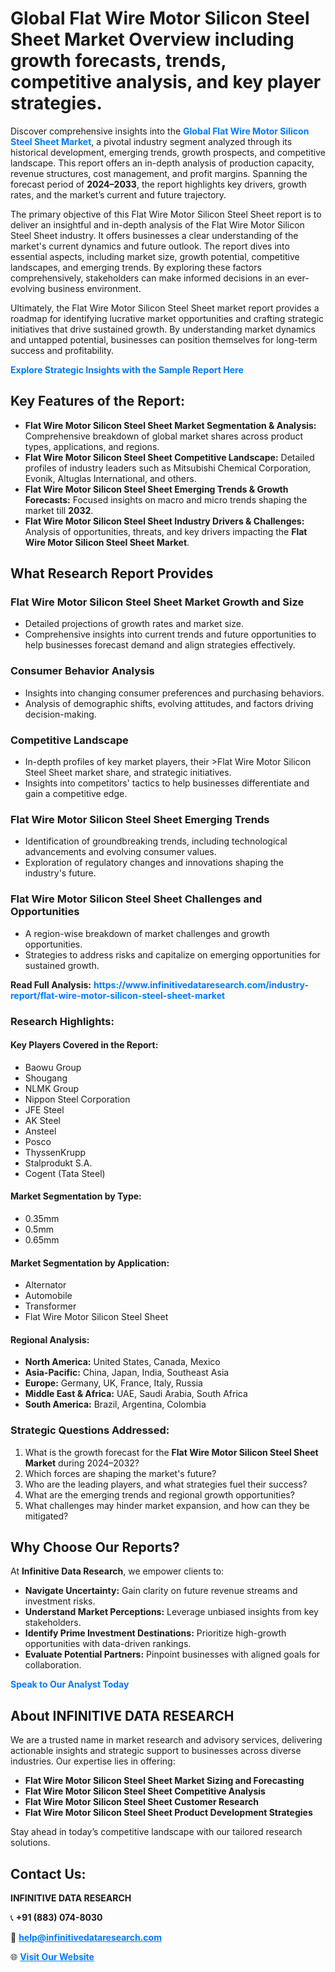 <h1>Global Flat Wire Motor Silicon Steel Sheet Market Overview including growth forecasts, trends, competitive analysis, and key player strategies.</h1>
<p>
Discover comprehensive insights into the 
<a href="https://www.infinitivedataresearch.com/industry-report/flat-wire-motor-silicon-steel-sheet-market" rel="dofollow" style="color: #007BFF; text-decoration: none;"><strong>Global Flat Wire Motor Silicon Steel Sheet Market</strong></a>, a pivotal industry segment analyzed through its historical development, emerging trends, growth prospects, and competitive landscape. This report offers an in-depth analysis of production capacity, revenue structures, cost management, and profit margins. Spanning the forecast period of <strong>2024–2033</strong>, the report highlights key drivers, growth rates, and the market’s current and future trajectory.
</p>
<p>
The primary objective of this Flat Wire Motor Silicon Steel Sheet report is to deliver an insightful and in-depth analysis of the Flat Wire Motor Silicon Steel Sheet industry. It offers businesses a clear understanding of the market's current dynamics and future outlook. The report dives into essential aspects, including market size, growth potential, competitive landscapes, and emerging trends. By exploring these factors comprehensively, stakeholders can make informed decisions in an ever-evolving business environment.
</p>
<p>
Ultimately, the Flat Wire Motor Silicon Steel Sheet market report provides a roadmap for identifying lucrative market opportunities and crafting strategic initiatives that drive sustained growth. By understanding market dynamics and untapped potential, businesses can position themselves for long-term success and profitability.
</p>
<p>
<a href="https://www.infinitivedataresearch.com/request-sample/reportId=110965" style="color: #007BFF; text-decoration: none;"><strong>Explore Strategic Insights with the Sample Report Here</strong></a>
</p>

<h2>Key Features of the Report:</h2>
<ul>
<li><strong>Flat Wire Motor Silicon Steel Sheet Market Segmentation & Analysis:</strong> Comprehensive breakdown of global market shares across product types, applications, and regions.</li>
<li><strong>Flat Wire Motor Silicon Steel Sheet Competitive Landscape:</strong> Detailed profiles of industry leaders such as Mitsubishi Chemical Corporation, Evonik, Altuglas International, and others.</li>
<li><strong>Flat Wire Motor Silicon Steel Sheet Emerging Trends & Growth Forecasts:</strong> Focused insights on macro and micro trends shaping the market till <strong>2032</strong>.</li>
<li><strong>Flat Wire Motor Silicon Steel Sheet Industry Drivers & Challenges:</strong> Analysis of opportunities, threats, and key drivers impacting the <strong>Flat Wire Motor Silicon Steel Sheet Market</strong>.</li>
</ul>

<h2>What Research Report Provides</h2>
<h3>Flat Wire Motor Silicon Steel Sheet Market Growth and Size</h3>
<ul>
<li>Detailed projections of growth rates and market size.</li>
<li>Comprehensive insights into current trends and future opportunities to help businesses forecast demand and align strategies effectively.</li>
</ul>

<h3>Consumer Behavior Analysis</h3>
<ul>
<li>Insights into changing consumer preferences and purchasing behaviors.</li>
<li>Analysis of demographic shifts, evolving attitudes, and factors driving decision-making.</li>
</ul>

<h3>Competitive Landscape</h3>
<ul>
<li>In-depth profiles of key market players, their >Flat Wire Motor Silicon Steel Sheet market share, and strategic initiatives.</li>
<li>Insights into competitors' tactics to help businesses differentiate and gain a competitive edge.</li>
</ul>

<h3>Flat Wire Motor Silicon Steel Sheet Emerging Trends</h3>
<ul>
<li>Identification of groundbreaking trends, including technological advancements and evolving consumer values.</li>
<li>Exploration of regulatory changes and innovations shaping the industry's future.</li>
</ul>

<h3>Flat Wire Motor Silicon Steel Sheet Challenges and Opportunities</h3>
<ul>
<li>A region-wise breakdown of market challenges and growth opportunities.</li>
<li>Strategies to address risks and capitalize on emerging opportunities for sustained growth.</li>
</ul>
<p><strong>Read Full Analysis:</strong> <a href="https://www.infinitivedataresearch.com/industry-report/flat-wire-motor-silicon-steel-sheet-market" rel="dofollow" style="color: #007BFF; text-decoration: none;"><strong>https://www.infinitivedataresearch.com/industry-report/flat-wire-motor-silicon-steel-sheet-market</strong></a></p>
<h3>Research Highlights:</h3>
<h4>Key Players Covered in the Report:</h4>
<ul><li>Baowu Group</li><li>Shougang</li><li>NLMK Group</li><li>Nippon Steel Corporation</li><li>JFE Steel</li><li>AK Steel</li><li>Ansteel</li><li>Posco</li><li>ThyssenKrupp</li><li>Stalprodukt S.A.</li><li>Cogent (Tata Steel)</li></ul>
<h4>Market Segmentation by Type:</h4>
<ul><li>0.35mm</li><li>0.5mm</li><li>0.65mm</li></ul>
<h4>Market Segmentation by Application:</h4>
<ul><li>Alternator</li><li>Automobile</li><li>Transformer</li><li>Flat Wire Motor Silicon Steel Sheet</li></ul>

<h4>Regional Analysis:</h4>
<ul>
<li><strong>North America:</strong> United States, Canada, Mexico</li>
<li><strong>Asia-Pacific:</strong> China, Japan, India, Southeast Asia</li>
<li><strong>Europe:</strong> Germany, UK, France, Italy, Russia</li>
<li><strong>Middle East & Africa:</strong> UAE, Saudi Arabia, South Africa</li>
<li><strong>South America:</strong> Brazil, Argentina, Colombia</li>
</ul>

<h3>Strategic Questions Addressed:</h3>
<ol>
<li>What is the growth forecast for the <strong>Flat Wire Motor Silicon Steel Sheet Market</strong> during 2024–2032?</li>
<li>Which forces are shaping the market's future?</li>
<li>Who are the leading players, and what strategies fuel their success?</li>
<li>What are the emerging trends and regional growth opportunities?</li>
<li>What challenges may hinder market expansion, and how can they be mitigated?</li>
</ol>

<h2>Why Choose Our Reports?</h2>
<p>At <strong>Infinitive Data Research</strong>, we empower clients to:</p>
<ul>
<li><strong>Navigate Uncertainty:</strong> Gain clarity on future revenue streams and investment risks.</li>
<li><strong>Understand Market Perceptions:</strong> Leverage unbiased insights from key stakeholders.</li>
<li><strong>Identify Prime Investment Destinations:</strong> Prioritize high-growth opportunities with data-driven rankings.</li>
<li><strong>Evaluate Potential Partners:</strong> Pinpoint businesses with aligned goals for collaboration.</li>
</ul>
<p><a href="https://www.infinitivedataresearch.com/industry-report/flat-wire-motor-silicon-steel-sheet-market" rel="dofollow" style="color: #007BFF; text-decoration: none;"><strong>Speak to Our Analyst Today</strong></a></p>

<h2>About INFINITIVE DATA RESEARCH</h2>
<p>We are a trusted name in market research and advisory services, delivering actionable insights and strategic support to businesses across diverse industries. Our expertise lies in offering:</p>
<ul>
<li><strong>Flat Wire Motor Silicon Steel Sheet Market Sizing and Forecasting</strong></li>
<li><strong>Flat Wire Motor Silicon Steel Sheet Competitive Analysis</strong></li>
<li><strong>Flat Wire Motor Silicon Steel Sheet Customer Research</strong></li>
<li><strong>Flat Wire Motor Silicon Steel Sheet Product Development Strategies</strong></li>
</ul>
<p>Stay ahead in today’s competitive landscape with our tailored research solutions.</p>

<h2>Contact Us:</h2>
<p><strong>INFINITIVE DATA RESEARCH</strong></p>
<p>📞 <strong>+91 (883) 074-8030</strong></p>
<p>📧 <strong><a href="mailto:help@infinitivedataresearch.com" style="color: #007BFF;">help@infinitivedataresearch.com</a></strong></p>
<p>🌐 <strong><a href="https://www.infinitivedataresearch.com" rel="dofollow" style="color: #007BFF;">Visit Our Website</a></strong></p>